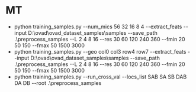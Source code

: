 # MT

- python training_samples.py --num_mics 56 32 16 8 4 --extract_feats --input D:\ovad\ovad_dataset_samples\samples --save_path .\preprocess_samples --L 2 4 8 16 --res 30 60 120 240 360 --fmin 20 50 150 --fmax 50 1500 3000
- python training_samples.py --geo col0 col3 row4 row7  --extract_feats --input D:\ovad\ovad_dataset_samples\samples --save_path .\preprocess_samples --L 2 4 8 16 --res 30 60 120 240 360 --fmin 20 50 150 --fmax 50 1500 3000
- python training_samples.py --run_cross_val --locs_list SAB SA SB DAB DA DB --root .\preprocess_samples